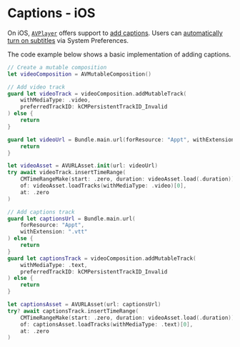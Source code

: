 # Captions - iOS

On iOS, [`AVPlayer`](https://developer.apple.com/documentation/avfoundation/avplayer) offers support to [add captions](https://developer.apple.com/documentation/avfoundation/media_playback_and_selection/adding_subtitles_and_alternative_audio_tracks). Users can [automatically turn on subtitles](https://support.apple.com/nl-nl/guide/iphone/iph3e2e23d1/ios) via System Preferences.

The code example below shows a basic implementation of adding captions.

```swift
// Create a mutable composition
let videoComposition = AVMutableComposition()

// Add video track
guard let videoTrack = videoComposition.addMutableTrack(
    withMediaType: .video,
    preferredTrackID: kCMPersistentTrackID_Invalid
) else {
    return
}

guard let videoUrl = Bundle.main.url(forResource: "Appt", withExtension: "mp4") else {
    return
}

let videoAsset = AVURLAsset.init(url: videoUrl)
try await videoTrack.insertTimeRange(
    CMTimeRangeMake(start: .zero, duration: videoAsset.load(.duration)),
    of: videoAsset.loadTracks(withMediaType: .video)[0],
    at: .zero
)

// Add captions track
guard let captionsUrl = Bundle.main.url(
    forResource: "Appt",
    withExtension: ".vtt"
) else {
    return
}
guard let captionsTrack = videoComposition.addMutableTrack(
    withMediaType: .text,
    preferredTrackID: kCMPersistentTrackID_Invalid
) else {
    return
}

let captionsAsset = AVURLAsset(url: captionsUrl)
try? await captionsTrack.insertTimeRange(
    CMTimeRangeMake(start: .zero, duration: videoAsset.load(.duration)),
    of: captionsAsset.loadTracks(withMediaType: .text)[0],
    at: .zero
)
```
